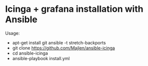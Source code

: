 # Icinga + grafana installation with Ansible

Usage:

* apt-get install git ansible -t stretch-backports
* git clone https://github.com/Majlen/ansible-icinga
* cd ansible-icinga
* ansible-playbook install.yml
